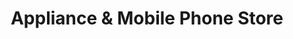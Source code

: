 ---
title: "Appliance & Mobile Phone Store"
url: /manila/appliance-and-mobile-phone-store/
shop: hifi
---